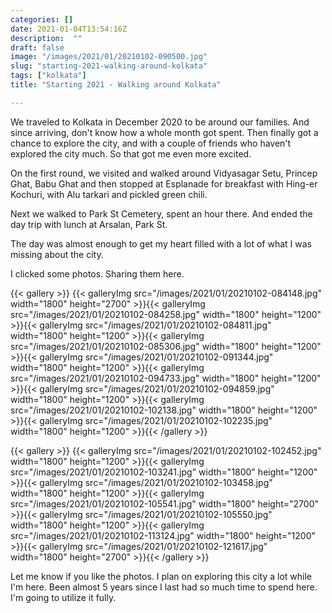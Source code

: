 ```yaml
---
categories: []
date: 2021-01-04T13:54:16Z
description:  ""
draft: false
image: "/images/2021/01/20210102-090500.jpg"
slug: "starting-2021-walking-around-kolkata"
tags: ["kolkata"]
title: "Starting 2021 - Walking around Kolkata"

---
```



We traveled to Kolkata in December 2020 to be around our families. And since arriving, don't know how a whole month got spent. Then finally got a chance to explore the city, and with a couple of friends who haven't explored the city much. So that got me even more excited.

On the first round, we visited and walked around Vidyasagar Setu, Princep Ghat, Babu Ghat and then stopped at Esplanade for breakfast with Hing-er Kochuri, with Alu tarkari and pickled green chili.

Next we walked to Park St Cemetery, spent an hour there. And ended the day trip with lunch at Arsalan, Park St.

The day was almost enough to get my heart filled with a lot of what I was missing about the city.

I clicked some photos. Sharing them here.

{{< gallery >}}
{{< galleryImg  src="/images/2021/01/20210102-084148.jpg" width="1800" height="2700" >}}{{< galleryImg  src="/images/2021/01/20210102-084258.jpg" width="1800" height="1200" >}}{{< galleryImg  src="/images/2021/01/20210102-084811.jpg" width="1800" height="1200" >}}{{< galleryImg  src="/images/2021/01/20210102-085306.jpg" width="1800" height="1200" >}}{{< galleryImg  src="/images/2021/01/20210102-091344.jpg" width="1800" height="1200" >}}{{< galleryImg  src="/images/2021/01/20210102-094733.jpg" width="1800" height="1200" >}}{{< galleryImg  src="/images/2021/01/20210102-094859.jpg" width="1800" height="1200" >}}{{< galleryImg  src="/images/2021/01/20210102-102138.jpg" width="1800" height="1200" >}}{{< galleryImg  src="/images/2021/01/20210102-102235.jpg" width="1800" height="1200" >}}{{< /gallery >}}

{{< gallery >}}
{{< galleryImg  src="/images/2021/01/20210102-102452.jpg" width="1800" height="1200" >}}{{< galleryImg  src="/images/2021/01/20210102-103241.jpg" width="1800" height="1200" >}}{{< galleryImg  src="/images/2021/01/20210102-103458.jpg" width="1800" height="1200" >}}{{< galleryImg  src="/images/2021/01/20210102-105541.jpg" width="1800" height="2700" >}}{{< galleryImg  src="/images/2021/01/20210102-105550.jpg" width="1800" height="1200" >}}{{< galleryImg  src="/images/2021/01/20210102-113124.jpg" width="1800" height="1200" >}}{{< galleryImg  src="/images/2021/01/20210102-121617.jpg" width="1800" height="2700" >}}{{< /gallery >}}

Let me know if you like the photos. I plan on exploring this city a lot while I'm here. Been almost 5 years since I last had so much time to spend here. I'm going to utilize it fully.

